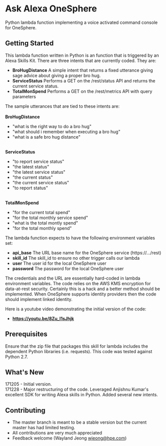 # Ask Alexa OneSphere

Python lambda function implementing a voice activated command console for OneSphere.

## Getting Started

This lambda function written in Python is an function that is triggered by an Alexa Skills Kit. There are three intents that are currently coded. They are:

- <b>BroHugDistance</b> A simple intent that returns a fixed utterance giving sage advice about giving a proper bro hug.
- <b> ServiceStatus</b> Performs a GET on the /rest/status API and returns the current service status.
- <b> TotalMonSpend</b> Performs a GET on the /rest/metrics API with query parameters 

The sample utterances that are tied to these intents are:
<br>
<br>
<b>BroHugDistance</b>
<br>

- "what is the right way to do a bro hug"
- "what should i remember when executing a bro hug"
- "what is a safe bro hug distance"

<br>
<b>ServiceStatus</b>
<br>

- "to report service status"
- "the latest status"
- "the latest service status"
- "the current status"
- "the current service status"
- "to report status"

<br>
<b>TotalMonSpend</b>
<br>

- "for the current total spend"
- "for the total monthly service spend"
- "what is the total montly spend"
- "for the total monthly spend"

The lambda function expects to have the following environment variables set:

- <b>api_base</b>  The URL base name for the OneSphere service (https://.../rest)
- <b>skill_id</b>  The skill_id to ensure no other trigger calls our lambda
- <b>user</b>      The user id for the local OneSphere user
- <b>password</b>  The password for the local OneSphere user

The credentials and the URL are essentially hard-coded in lambda environment variables. The code relies on the AWS KMS encryption for data-at-rest security. Certainly this is a hack and a better method should be implemented. When OneSphere supports identity providers then the code should implement linked identity. 

Here is a youtube video demonstrating the initial version of the code:

- <b> https://youtu.be/8Zu_I1sJhjk </b>

## Prerequisites

Ensure that the zip file that packages this skill for lambda includes the dependent Python libraries (i.e. requests). This code was tested against Python 2.7.

## What's New
171205 - Initial version.
<br>
171228 - Major restructuring of the code. Leveraged Anjishnu Kumar's excellent SDK for writing Alexa skills in Python. Added several new intents.

## Contributing

- The master branch is meant to be a stable version but the current master has had limited testing.
- All contributions are very much appreciated
- Feedback welcome (Wayland Jeong <wjeong@hpe.com>)

